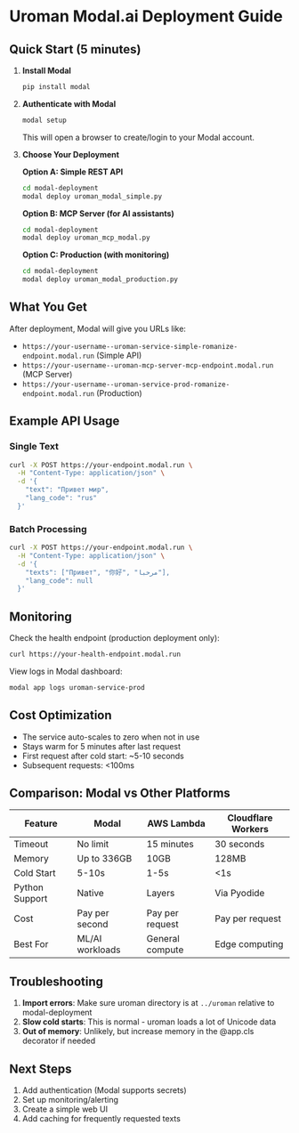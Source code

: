 # Uroman Modal.ai Deployment Guide

## Quick Start (5 minutes)

1. **Install Modal**
   ```bash
   pip install modal
   ```

2. **Authenticate with Modal**
   ```bash
   modal setup
   ```
   This will open a browser to create/login to your Modal account.

3. **Choose Your Deployment**

   **Option A: Simple REST API**
   ```bash
   cd modal-deployment
   modal deploy uroman_modal_simple.py
   ```

   **Option B: MCP Server (for AI assistants)**
   ```bash
   cd modal-deployment
   modal deploy uroman_mcp_modal.py
   ```

   **Option C: Production (with monitoring)**
   ```bash
   cd modal-deployment
   modal deploy uroman_modal_production.py
   ```

## What You Get

After deployment, Modal will give you URLs like:
- `https://your-username--uroman-service-simple-romanize-endpoint.modal.run` (Simple API)
- `https://your-username--uroman-mcp-server-mcp-endpoint.modal.run` (MCP Server)
- `https://your-username--uroman-service-prod-romanize-endpoint.modal.run` (Production)

## Example API Usage

### Single Text
```bash
curl -X POST https://your-endpoint.modal.run \
  -H "Content-Type: application/json" \
  -d '{
    "text": "Привет мир",
    "lang_code": "rus"
  }'
```

### Batch Processing
```bash
curl -X POST https://your-endpoint.modal.run \
  -H "Content-Type: application/json" \
  -d '{
    "texts": ["Привет", "你好", "مرحبا"],
    "lang_code": null
  }'
```

## Monitoring

Check the health endpoint (production deployment only):
```bash
curl https://your-health-endpoint.modal.run
```

View logs in Modal dashboard:
```bash
modal app logs uroman-service-prod
```

## Cost Optimization

- The service auto-scales to zero when not in use
- Stays warm for 5 minutes after last request
- First request after cold start: ~5-10 seconds
- Subsequent requests: <100ms

## Comparison: Modal vs Other Platforms

| Feature | Modal | AWS Lambda | Cloudflare Workers |
|---------|-------|------------|-------------------|
| Timeout | No limit | 15 minutes | 30 seconds |
| Memory | Up to 336GB | 10GB | 128MB |
| Cold Start | 5-10s | 1-5s | <1s |
| Python Support | Native | Layers | Via Pyodide |
| Cost | Pay per second | Pay per request | Pay per request |
| Best For | ML/AI workloads | General compute | Edge computing |

## Troubleshooting

1. **Import errors**: Make sure uroman directory is at `../uroman` relative to modal-deployment
2. **Slow cold starts**: This is normal - uroman loads a lot of Unicode data
3. **Out of memory**: Unlikely, but increase memory in the @app.cls decorator if needed

## Next Steps

1. Add authentication (Modal supports secrets)
2. Set up monitoring/alerting
3. Create a simple web UI
4. Add caching for frequently requested texts
